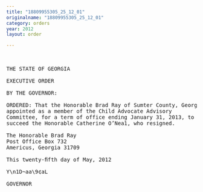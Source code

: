 ```yaml
---
title: "18809955305_25_12_01"
originalname: "18809955305_25_12_01"
category: orders
year: 2012
layout: order

---
```

<pre>
 

THE STATE OF GEORGIA

EXECUTIVE ORDER

BY THE GOVERNOR:

ORDERED: That the Honorable Brad Ray of Sumter County, Georgia, is
appointed as a member of the Child Advocate Advisory
Committee, for a term of office ending January 31, 2013, to
succeed the Honorable Catherine O’Nea1, who resigned.

The Honorable Brad Ray
Post Office Box 732
Americus, Georgia 31709

This twenty-ﬁfth day of May, 2012

Y\n1D~aa\9¢aL

GOVERNOR

</pre>
